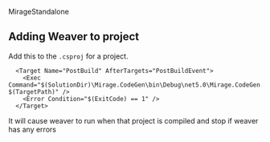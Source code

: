 MirageStandalone


## Adding Weaver to project

Add this to the `.csproj` for a project.

```
  <Target Name="PostBuild" AfterTargets="PostBuildEvent">
    <Exec Command="$(SolutionDir)\Mirage.CodeGen\bin\Debug\net5.0\Mirage.CodeGen.exe $(TargetPath)" />
    <Error Condition="$(ExitCode) == 1" />
  </Target>
```

It will cause weaver to run when that project is compiled and stop if weaver has any errors
